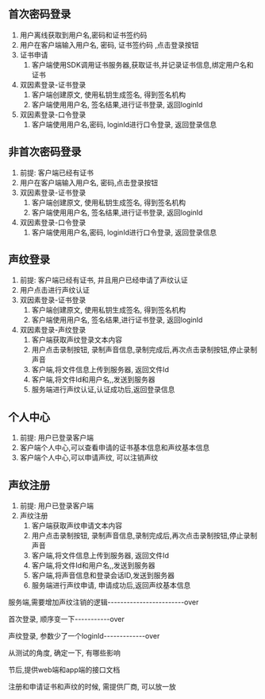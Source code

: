 
## 首次密码登录
1. 用户离线获取到用户名,密码和证书签约码
2. 用户在客户端输入用户名, 密码, 证书签约码 ,点击登录按钮
3. 证书申请
	1. 客户端使用SDK调用证书服务器,获取证书,并记录证书信息,绑定用户名和证书
4. 双因素登录-证书登录
	1. 客户端创建原文, 使用私钥生成签名, 得到签名机构
	2. 客户端使用用户名, 签名结果,进行证书登录, 返回loginId
5. 双因素登录-口令登录
	1. 客户端使用用户名,密码, loginId进行口令登录, 返回登录信息

## 非首次密码登录
1. 前提: 客户端已经有证书
2. 用户在客户端输入用户名, 密码,点击登录按钮
3. 双因素登录-证书登录
	1. 客户端创建原文, 使用私钥生成签名, 得到签名机构
	2. 客户端使用用户名, 签名结果,进行证书登录, 返回loginId
4. 双因素登录-口令登录
	1. 客户端使用用户名,密码, loginId进行口令登录, 返回登录信息

## 声纹登录
1. 前提: 客户端已经有证书, 并且用户已经申请了声纹认证
2. 用户点击进行声纹认证
3. 双因素登录-证书登录
	1. 客户端创建原文, 使用私钥生成签名, 得到签名机构
	2. 客户端使用用户名, 签名结果,进行证书登录, 返回loginId
4. 双因素登录-声纹登录
	1. 客户端获取声纹登录文本内容
	2. 用户点击录制按钮, 录制声音信息,录制完成后,再次点击录制按钮,停止录制声音
	3. 客户端,将文件信息上传到服务器, 返回文件Id
	4. 客户端,将文件Id和用户名,,发送到服务器
	5. 服务端进行声纹认证,认证成功后,返回登录信息

## 个人中心
1. 前提:  用户已登录客户端
2. 客户端个人中心,可以查看申请的证书基本信息和声纹基本信息
3. 客户端个人中心,可以申请声纹, 可以注销声纹

## 声纹注册
1. 前提:  用户已登录客户端
2. 声纹注册
	1. 客户端获取声纹申请文本内容
	2. 用户点击录制按钮, 录制声音信息,录制完成后,再次点击录制按钮,停止录制声音
	3. 客户端,将文件信息上传到服务器, 返回文件Id
	4. 客户端,将文件Id和用户名,,发送到服务器
	5. 客户端,将声音信息和登录会话ID,发送到服务器
	6. 服务端进行声纹申请, 申请成功后,返回声纹基本信息


服务端,需要增加声纹注销的逻辑------------------------over


首次登录, 顺序变一下-----------over

声纹登录, 参数少了一个loginId-------------over


从测试的角度, 确定一下, 有哪些影响



节后,提供web端和app端的接口文档

注册和申请证书和声纹的时候, 需提供厂商, 可以放一放

